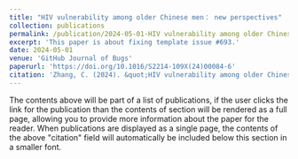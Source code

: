 ```yaml
---
title: "HIV vulnerability among older Chinese men： new perspectives"
collection: publications
permalink: /publication/2024-05-01-HIV vulnerability among older Chinese men： new perspectives-number-10
excerpt: 'This paper is about fixing template issue #693.'
date: 2024-05-01
venue: 'GitHub Journal of Bugs'
paperurl: 'https://doi.org/10.1016/S2214-109X(24)00084-6'
citation: 'Zhang, C. (2024). &quot;HIV vulnerability among older Chinese men： new perspectives.&quot; <i>The Lancet Global Health</i>. 12(5),e742.'
---
```


The contents above will be part of a list of publications, if the user clicks the link for the publication than the contents of section will be rendered as a full page, allowing you to provide more information about the paper for the reader. When publications are displayed as a single page, the contents of the above "citation" field will automatically be included below this section in a smaller font.
